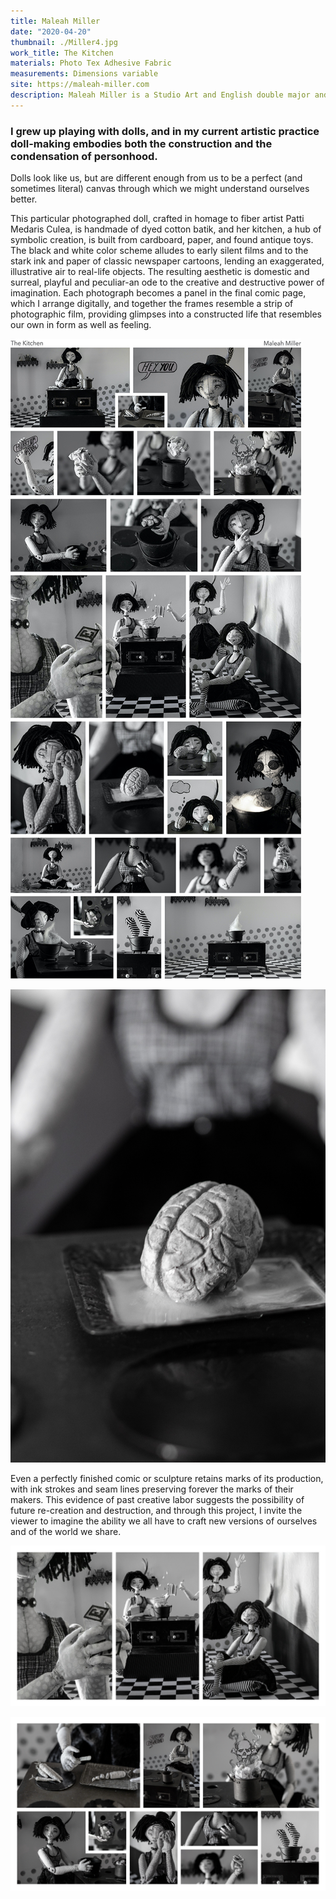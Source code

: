 ```yaml
---
title: Maleah Miller
date: "2020-04-20"
thumbnail: ./Miller4.jpg
work_title: The Kitchen
materials: Photo Tex Adhesive Fabric
measurements: Dimensions variable
site: https://maleah-miller.com
description: Maleah Miller is a Studio Art and English double major and Spanish minor from Honolulu, HI. She works primarily in illustration, soft sculpture, and photography.
---
```


<!---
INSTRUCTIONS: Fill in the Frontmatter (above) with the artist's relevant information.
Then copy in their artist's statment and images. Put a '###' in front of a line for big text, as demonstrated below.
For full width images, make sure you put each one inside its own set of Div tags (also shown below).
Re-order text and image below this comment however you want it to appear on the actual site
(do not change the placement of the Frontmatter!)
The Description is for SEO, so what shows up on and will inform Google Search results. Keep it short!
-->

### I grew up playing with dolls, and in my current artistic practice doll-making embodies both the construction and the condensation of personhood.

Dolls look like us, but are different enough from us to be a perfect (and sometimes literal) canvas through which we might understand ourselves better.

This particular photographed doll, crafted in homage to fiber artist Patti Medaris Culea, is handmade of dyed cotton batik, and her kitchen, a hub of symbolic creation, is built from cardboard, paper, and found antique toys. The black and white color scheme alludes to early silent films and to the stark ink and paper of classic newspaper cartoons, lending an exaggerated, illustrative air to real-life objects. The resulting aesthetic is domestic and surreal, playful and peculiar-an ode to the creative and destructive power of imagination. Each photograph becomes a panel in the final comic page, which I arrange digitally, and together the frames resemble a strip of photographic film, providing glimpses into a constructed life that resembles our own in form as well as feeling.

![Maleah Miller](./Miller1.jpg)

![Maleah Miller](./Miller3.jpg)

Even a perfectly finished comic or sculpture retains marks of its production, with ink strokes and seam lines preserving forever the marks of their makers. This evidence of past creative labor suggests the possibility of future re-creation and destruction, and through this project, I invite the viewer to imagine the ability we all have to craft new versions of ourselves and of the world we share.

![Maleah Miller](./Miller2.jpg)

<div class="kg-card kg-image-card kg-width-full">

![Maleah Miller](./Miller5.jpg)

</div>
